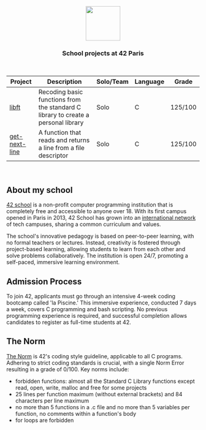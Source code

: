 <p align="center"><img  width="90" src="https://i.postimg.cc/R0y5fHw3/42-logo.png"></p>
<h3 align="center">School projects at 42 Paris</h3>
<br>

| Project                                  | Description                                                                           | Solo/Team | Language   | Grade   |
|------------------------------------------|---------------------------------------------------------------------------------------|-----------|------------|---------|
| [libft](./libft/)                        | Recoding basic functions from the standard C library to create a personal library     | Solo      | C          | 125/100 |
| [get-next-line](./get-next-line/)        | A function that reads and returns a line from a file descriptor                       | Solo      | C          | 125/100 |
<br>

## About my school
[42 school](https://42.fr/en/homepage/) is a non-profit computer programming institution that is completely free and accessible to anyone over 18. With its first campus opened in Paris in 2013, 42 School has grown into an [international network](https://www.42network.org/) of tech campuses, sharing a common curriculum and values.

The school's innovative pedagogy is based on peer-to-peer learning, with no formal teachers or lectures. Instead, creativity is fostered through project-based learning, allowing students to learn from each other and solve problems collaboratively. The institution is open 24/7, promoting a self-paced, immersive learning environment.

## Admission Process
To join 42, applicants must go through an intensive 4-week coding bootcamp called 'la Piscine.' This immersive experience, conducted 7 days a week, covers C programming and bash scripting. No previous programming experience is required, and successful completion allows candidates to register as full-time students at 42.

## The Norm
[The Norm](https://github.com/42Paris/norminette) is 42's coding style guideline, applicable to all C programs. Adhering to strict coding standards is crucial, with a single Norm Error resulting in a grade of 0/100. Key norms include:
* forbidden functions: almost all the Standard C Library functions except read, open, write, malloc and free for some projects
* 25 lines per function maximum (without external brackets) and 84 characters per line maximum
* no more than 5 functions in a .c file and no more than 5 variables per function, no comments within a function's body
* for loops are forbidden
